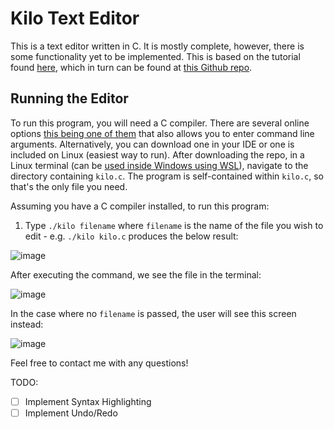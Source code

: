 # Kilo Text Editor
This is a text editor written in C. It is mostly complete, however, there is some functionality yet to be implemented. This is based on the tutorial found [here](https://viewsourcecode.org/snaptoken/kilo/), which in turn can be found at [this Github repo](https://github.com/codecrafters-io/build-your-own-x). 

## Running the Editor

To run this program, you will need a C compiler. There are several online options [this being one of them](https://www.onlinegdb.com/online_c_compiler) that also allows you to enter command line arguments. Alternatively, you can download one in your IDE or one is included on Linux (easiest way to run). After downloading the repo, in a Linux terminal (can be [used inside Windows using WSL](https://learn.microsoft.com/en-us/windows/wsl/install)), navigate to the directory containing `kilo.c`. The program is self-contained within `kilo.c`, so that's the only file you need.

Assuming you have a C compiler installed, to run this program:
1. Type `./kilo filename` where `filename` is the name of the file you wish to edit - e.g. `./kilo kilo.c` produces the below result:

![image](https://github.com/user-attachments/assets/6e01c437-dcfd-40ad-9a05-6948a79fca75)

After executing the command, we see the file in the terminal:

![image](https://github.com/user-attachments/assets/feabac85-2898-41b5-ab12-9179e8d91d8e)

In the case where no `filename` is passed, the user will see this screen instead:

![image](https://github.com/user-attachments/assets/27b4ac60-1035-4e98-95e1-94e5eb20b8b8)

Feel free to contact me with any questions!

TODO:
- [ ] Implement Syntax Highlighting
- [ ] Implement Undo/Redo
